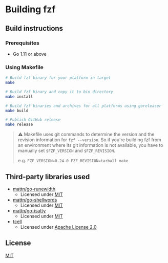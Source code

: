 Building fzf
============

Build instructions
------------------

### Prerequisites

- Go 1.11 or above

### Using Makefile

```sh
# Build fzf binary for your platform in target
make

# Build fzf binary and copy it to bin directory
make install

# Build fzf binaries and archives for all platforms using goreleaser
make build

# Publish GitHub release
make release
```

> :warning: Makefile uses git commands to determine the version and the
> revision information for `fzf --version`. So if you're building fzf from an
> environment where its git information is not available, you have to manually
> set `$FZF_VERSION` and `$FZF_REVISION`.
>
> e.g. `FZF_VERSION=0.24.0 FZF_REVISION=tarball make`

Third-party libraries used
--------------------------

- [mattn/go-runewidth](https://github.com/mattn/go-runewidth)
    - Licensed under [MIT](http://mattn.mit-license.org)
- [mattn/go-shellwords](https://github.com/mattn/go-shellwords)
    - Licensed under [MIT](http://mattn.mit-license.org)
- [mattn/go-isatty](https://github.com/mattn/go-isatty)
    - Licensed under [MIT](http://mattn.mit-license.org)
- [tcell](https://github.com/gdamore/tcell)
    - Licensed under [Apache License 2.0](https://github.com/gdamore/tcell/blob/master/LICENSE)

License
-------

[MIT](LICENSE)
